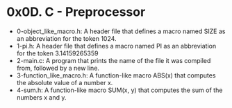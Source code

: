 # 0x0D. C - Preprocessor
* 0-object_like_macro.h: A  header file that defines a macro named SIZE as an abbreviation for the token 1024.
* 1-pi.h: A header file that defines a macro named PI as an abbreviation for the token 3.14159265359
* 2-main.c: A program that prints the name of the file it was compiled from, followed by a new line.
* 3-function_like_macro.h: A function-like macro ABS(x) that computes the absolute value of a number x.
* 4-sum.h: A function-like macro SUM(x, y) that computes the sum of the numbers x and y.
